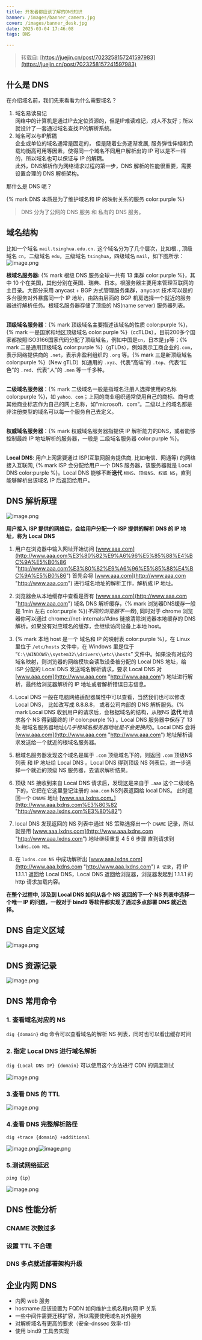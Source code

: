 ```yaml
---
title: 开发者都应该了解的DNS知识
banner: /images/banner_camera.jpg
cover: /images/banner_desk.jpg
date: 2025-03-04 17:46:08
tags: DNS

---
```

> 转载自: [https://juejin.cn/post/7023258157241597983](https://juejin.cn/post/7023258157241597983)

## 什么是 DNS​

在介绍域名前，我们先来看看为什么需要域名？  
1. 域名易读易记  
网络中的计算机是通过IP去定位资源的，但是IP难读难记，对人不友好；所以就设计了一套通过域名查找IP的解析系统。  
2. 域名可以与IP解耦  
企业或单位的域名通常是固定的， 但是随着业务逐渐发展, 服务弹性伸缩和负载均衡高可用等因素，使得同一个域名不同用户解析出的 IP 可以是不一样的，所以域名也可以保证与 IP 的解耦。  
此外，DNS解析作为网络请求过程的第一步，DNS 解析的性能很重要，需要设置合理的 DNS 解析架构。  
  
那什么是 DNS 呢？  

{% mark DNS 本质是为了维护域名和 IP 的映射关系的服务 color:purple %}

> DNS 分为了公网的 DNS 服务 和 私有的 DNS 服务。  

## 域名结构

比如一个域名 `mail.tsinghua.edu.cn.` 这个域名分为了几个层次，比如根` . `, 顶级域名 `cn`，二级域名 `edu`，三级域名 `tsinghua`，四级域名 `mail`，如下图所示：  
![image.png](https://p3-juejin.byteimg.com/tos-cn-i-k3u1fbpfcp/9ae0f8945500436b816913398d9b01ce~tplv-k3u1fbpfcp-zoom-in-crop-mark:1512:0:0:0.awebp)  

**根域名服务器:** {% mark 根级 DNS 服务全球一共有 13 集群 color:purple %}，其中 10 个在美国，其他分别在英国、瑞典、日本。根服务器主要用来管理互联网的主目录。大部分采用 anycast + BGP 方式管理服务集群，anycast 技术可以是的多台服务对外暴露同一个 IP 地址，由路由层面的 BGP 机房选择一个就近的服务器进行解析任务。根域名服务器存储了顶级的 NS(name server) 服务器列表。  
​

**顶级域名服务器**：{% mark 顶级域名主要描述该域名的性质 color:purple %}，{% mark 一是国家和地区顶级域名 color:purple %}（ccTLDs），目前200多个国家都按照ISO3166国家代码分配了顶级域名，例如中国是`cn`，日本是`jp`等；{% mark 二是通用顶级域名 color:purple %}（gTLDs），例如表示工商企业的`.com`，表示网络提供商的 `.net`，表示非盈利组织的 `.org` 等。{% mark 三是新顶级域名 color:purple %}（New gTLD）如通用的 `.xyz`、代表“高端”的 `.top`、代表“红色”的 `.red`、代表“人”的 `.men` 等一千多种。  
​

**二级域名服务器**：{% mark 二级域名一般是指域名注册人选择使用的名称 color:purple %}，如 `yahoo．com`；上网的商业组织通常使用自己的商标、商号或其他商业标志作为自己的网上名称，如“microsoft．com”。二级以上的域名都是非注册类型的域名可以每一个服务自己去定义。  
​

**权威域名服务器**：{% mark 权威域名服务器指提供 IP 解析能力的DNS，或者能够控制最终 IP 地址解析的服务器，一般是 二级域名服务器 color:purple %}。  
​

**Local DNS**: 用户上网需要通过 ISP(互联网服务提供商, 比如电信、网通等) 的网络接入互联网, {% mark ISP 会分配给用户一个 DNS 服务器，该服务器就是 Local DNS color:purple %}。Local DNS 能够不断**迭代** `根NS`、`顶级NS`、`权威 NS`，直到能够解析出该域名 IP 后返回给用户。  

## DNS 解析原理


![image.png](https://p3-juejin.byteimg.com/tos-cn-i-k3u1fbpfcp/a33ffb990e444600a803f559a4311721~tplv-k3u1fbpfcp-zoom-in-crop-mark:1512:0:0:0.awebp)  

**用户接入 ISP 提供的网络后，会给用户分配一个 ISP 提供的解析 DNS 的 IP 地址，称为 Local DNS**  


1.  用户在浏览器中输入网址开始访问 [www.aaa.com](http://www.aaa.com%E3%80%82%E9%A6%96%E5%85%88%E4%BC%9A%E5%B0%86 "http://www.aaa.com%E3%80%82%E9%A6%96%E5%85%88%E4%BC%9A%E5%B0%86") 首先会将 [www.aaa.com](http://www.aaa.com "http://www.aaa.com") 进行域名地址的解析工作，解析成 IP 地址。
    
2.  浏览器会从本地缓存中查看是否有 [www.aaa.com](http://www.aaa.com "http://www.aaa.com") 域名 DNS 解析缓存，{% mark 浏览器DNS缓存一般是 1min 左右 color:purple %}(*不同的浏览器不一致*), 同时对于 chrome 浏览器你可以通过 chrome://net-internals/#dns 链接清除浏览器本地缓存的 DNS 解析。如果没有对应域名的缓存，会继续访问设备上本地 host。
    
3.  {% mark 本地 host 是一个 域名和 IP 的映射表 color:purple %}，在 Linux 里位于 `/etc/hosts` 文件中，在 Windows 里是位于 “`C:\\WINDOWS\\system32\\drivers\\etc\\hosts`” 文件中。如果没有对应的域名映射，则浏览器的网络模块会读取设备被分配的 Local DNS 地址，给 ISP 分配的 Local DNS 发送域名解析请求，要求 Local DNS 对 [www.aaa.com](http://www.aaa.com "http://www.aaa.com") 地址进行解析，最终给浏览器解析的 IP 地址或者解析错误日志信息。
    

4. Local DNS 一般在电脑网络适配器属性中可以查看，当然我们也可以修改 Local DNS， 比如改写成 8.8.8.8， 或者公司内部的 DNS 解析服务。{% mark Local DNS 收到用户的请求后，会根据域名的结构，从根NS **迭代** 地请求各个 NS 得到最终的 IP color:purple %} 。Local DNS 服务器中保存了 13 处 根域名服务器地址(*几乎根域名服务器地址是不会更换的*)。Local DNS 会将 [www.aaa.com](http://www.aaa.com "http://www.aaa.com") 地址解析请求发送给一个就近的根域名服务器。


5. 根域名服务器发现这个域名是属于 `.com` 顶级域名下的，则返回 `.com` 顶级NS列表 和 IP 地址给 Local DNS 。Local DNS 得到顶级 NS 列表后，进一步选择一个就近的顶级 NS 服务器，去请求解析结果。

6.  顶级 NS 接收到来自 Local DNS 请求后，发现这是来自于 `.aaa` 这个二级域名下的，它把在它这里登记注册的 `aaa.com` NS列表返回给 local DNS。 此时返回一个 `CNAME` 地址 [www.aaa.lxdns.com。](http://www.aaa.lxdns.com%E3%80%82 "http://www.aaa.lxdns.com%E3%80%82")
    
7.  local DNS 发现返回的 NS 列表中通过 NS 策略选择出一个 `CNAME` 记录，所以就是用 [www.aaa.lxdns.com](http://www.aaa.lxdns.com "http://www.aaa.lxdns.com") 地址继续重复 4 5 6 步骤 直到请求到 `lxdns.com NS`。
    

8.  在 `lxdns.com NS` 中成功解析出 [www.aaa.lxdns.com](http://www.aaa.lxdns.com "http://www.aaa.lxdns.com") `A 记录`，将 IP 1.1.1.1 返回给 Local DNS，Local DNS 返回给浏览器，浏览器发起到 1.1.1.1 的 http 请求加载内容。


**在整个过程中, 涉及到 Local DNS 如何从各个 NS 返回的下一个 NS 列表中选择一个唯一 IP 的问题，一般对于 bind9 等软件都实现了通过多点部署 DNS 就近选择。**

## DNS 自定义区域

![image.png](https://p3-juejin.byteimg.com/tos-cn-i-k3u1fbpfcp/0b10f9f11e1e464dbde84f0f24373bcb~tplv-k3u1fbpfcp-zoom-in-crop-mark:1512:0:0:0.awebp)

## DNS 资源记录

![image.png](https://p3-juejin.byteimg.com/tos-cn-i-k3u1fbpfcp/8e71168f460641a8b5e641d7e8afd5bf~tplv-k3u1fbpfcp-zoom-in-crop-mark:1512:0:0:0.awebp)  

## DNS 常用命令

### 1\. 查看域名对应的 NS

`dig {domain}` dig 命令可以查看域名的解析 NS 列表，同时也可以看出缓存时间

### 2\. 指定 Local DNS 进行域名解析

`dig {Local DNS IP} {domain}` 可以使用这个方法进行 CDN 的调度测试

![image.png](https://p3-juejin.byteimg.com/tos-cn-i-k3u1fbpfcp/aaac5d9dca154b46ba929360c03904ef~tplv-k3u1fbpfcp-zoom-in-crop-mark:1512:0:0:0.awebp)

### 3.查看 DNS 的 TTL

![image.png](https://p3-juejin.byteimg.com/tos-cn-i-k3u1fbpfcp/db96c745c9a4444bb8b945b042bd8202~tplv-k3u1fbpfcp-zoom-in-crop-mark:1512:0:0:0.awebp)

### 4.查看 DNS 完整解析路径

`dig +trace {domain} +additional`

![image.png](https://p3-juejin.byteimg.com/tos-cn-i-k3u1fbpfcp/144df4c1bcc640e4b2b513c570adc686~tplv-k3u1fbpfcp-zoom-in-crop-mark:1512:0:0:0.awebp)![image.png](https://p3-juejin.byteimg.com/tos-cn-i-k3u1fbpfcp/75e45a361c5f44148811a71973256659~tplv-k3u1fbpfcp-zoom-in-crop-mark:1512:0:0:0.awebp)

### 5.测试网络延迟

`ping {ip}`

![image.png](https://p3-juejin.byteimg.com/tos-cn-i-k3u1fbpfcp/f806d7950a584293bf66b0a1ff3f2da7~tplv-k3u1fbpfcp-zoom-in-crop-mark:1512:0:0:0.awebp)

## DNS 性能分析

### CNAME 次数过多

### 设置 TTL 不合理

### DNS 多点就近部署架构升级

## 企业内网 DNS

-   内网 web 服务
-   hostname 应该设置为 FQDN 如何维护主机名和内网 IP 关系
-   一些中间件需要迁移扩容，所以需要使用域名对外服务
-   对解析域名有更高的要求（安全-dnssec 效率-ttl）
-   使用 bind9 工具去实现